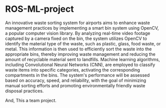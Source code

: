 # ROS-ML-project


An innovative waste sorting system for airports aims to enhance waste management practices by implementing a smart bin system using OpenCV, a popular computer vision library. By analyzing real-time video footage captured by a camera fixed on the bin, the system utilizes OpenCV to identify the material type of the waste, such as plastic, glass, food waste, or metal. This information is then used to efficiently sort the waste into the appropriate bins, thereby improving waste management and reducing the amount of recyclable material sent to landfills. Machine learning algorithms, including Convolutional Neural Networks (CNN), are employed to classify waste items into specific categories, activating the corresponding compartments in the bins. The system's performance will be assessed based on accuracy, speed, and reliability, with the goal of minimizing manual sorting efforts and promoting environmentally friendly waste disposal practices.

And, This a team project.

